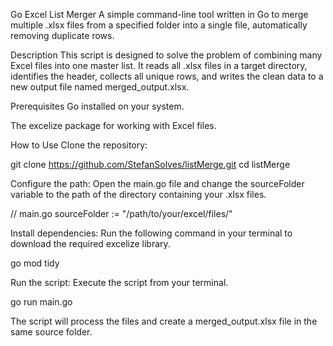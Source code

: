 Go Excel List Merger
A simple command-line tool written in Go to merge multiple .xlsx files from a specified folder into a single file, automatically removing duplicate rows.

Description
This script is designed to solve the problem of combining many Excel files into one master list. It reads all .xlsx files in a target directory, identifies the header, collects all unique rows, and writes the clean data to a new output file named merged_output.xlsx.

Prerequisites
Go installed on your system.

The excelize package for working with Excel files.

How to Use
Clone the repository:

git clone https://github.com/StefanSolves/listMerge.git
cd listMerge

Configure the path:
Open the main.go file and change the sourceFolder variable to the path of the directory containing your .xlsx files.

// main.go
sourceFolder := "/path/to/your/excel/files/" 

Install dependencies:
Run the following command in your terminal to download the required excelize library.

go mod tidy

Run the script:
Execute the script from your terminal.

go run main.go

The script will process the files and create a merged_output.xlsx file in the same source folder.